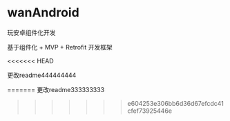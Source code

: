 # wanAndroid
玩安卓组件化开发

基于组件化 + MVP + Retrofit 开发框架

<<<<<<< HEAD

更改readme444444444

=======
更改readme333333333
>>>>>>> e604253e306bb6d36d67efcdc41cfef73925446e
